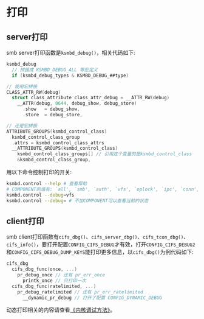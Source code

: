 # 打印

## server打印

smb server打印函数是`ksmbd_debug()`，相关代码如下:
```c
ksmbd_debug
  // 拼接成 KSMBD_DEBUG_ALL 等宏定义
  if (ksmbd_debug_types & KSMBD_DEBUG_##type)

// 使用宏拼接
CLASS_ATTR_RW(debug)
  struct class_attribute class_attr_debug = __ATTR_RW(debug)
    __ATTR(debug, 0644, debug_show, debug_store)
      .show   = debug_show,
      .store  = debug_store,

// 还是宏拼接
ATTRIBUTE_GROUPS(ksmbd_control_class)
  ksmbd_control_class_group
  .attrs = ksmbd_control_class_attrs
  __ATTRIBUTE_GROUPS(ksmbd_control_class)
    ksmbd_control_class_groups[] // 引用这个变量的是ksmbd_control_class
    &ksmbd_control_class_group,
```

用以下命令控制打印的开关:
```sh
ksmbd.control --help # 查看帮助
# COMPONENT的值有: `all', `smb', `auth', `vfs', `oplock', `ipc', `conn', or `rdma'
ksmbd.control --debug=vfs
ksmbd.control --debug= # 不加COMPONENT可以查看当前的状态
```

## client打印

smb client打印函数有`cifs_dbg()`、`cifs_server_dbg()`、`cifs_tcon_dbg()`、`cifs_info()`，要打开配置`CONFIG_CIFS_DEBUG`才有效，打开`CONFIG_CIFS_DEBUG2`和`CONFIG_CIFS_DEBUG_DUMP_KEYS`能打印更多信息，以`cifs_dbg()`为例代码如下:
```c
cifs_dbg
  cifs_dbg_func(once, ...)
    pr_debug_once // 还有 pr_err_once
      printk_once // 只打印一次
  cifs_dbg_func(ratelimited, ...)
    pr_debug_ratelimited // 还有 pr_err_ratelimited
      __dynamic_pr_debug // 打开了配置 CONFIG_DYNAMIC_DEBUG
```

动态打印相关的内容请查看[《内核调试方法》](https://chenxiaosong.com/courses/kernel/kernel-debug.html)。